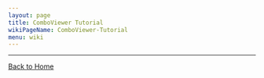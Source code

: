 ```yaml
---
layout: page
title: ComboViewer Tutorial
wikiPageName: ComboViewer-Tutorial
menu: wiki
---
```



***
[Back to Home]({{site.baseurl}}/eclipse.tutorial/wiki/)